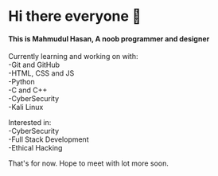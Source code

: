 # Hi there everyone 👋

#### This is Mahmudul Hasan, A noob programmer and designer

Currently learning and working on with:\
-Git and GitHub\
-HTML, CSS and JS\
-Python\
-C and C++\
-CyberSecurity\
-Kali Linux

Interested in:\
-CyberSecurity\
-Full Stack Development\
-Ethical Hacking

That's for now. Hope to meet with lot more soon.
